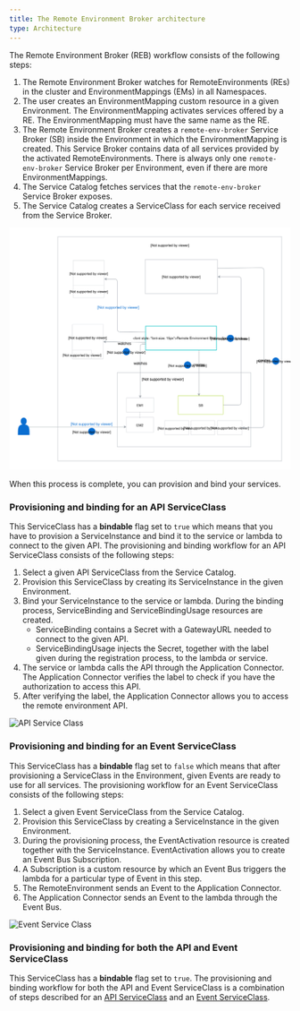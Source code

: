 ```yaml
---
title: The Remote Environment Broker architecture
type: Architecture
---
```


The Remote Environment Broker (REB) workflow consists of the following steps:

1. The Remote Environment Broker watches for RemoteEnvironments (REs) in the cluster and EnvironmentMappings (EMs) in all Namespaces.
2. The user creates an EnvironmentMapping custom resource in a given Environment. The EnvironmentMapping activates services offered by a RE. The EnvironmentMapping must have the same name as the RE.
3. The Remote Environment Broker creates a `remote-env-broker` Service Broker (SB) inside the Environment in which the EnvironmentMapping is created. This Service Broker contains data of all services provided by the activated RemoteEnvironments. There is always only one `remote-env-broker` Service Broker per Environment, even if there are more EnvironmentMappings.
4. The Service Catalog fetches services that the `remote-env-broker` Service Broker exposes.
5. The Service Catalog creates a ServiceClass for each service received from the Service Broker.

![REB architecture](assets/001-REB-architecture.svg)

When this process is complete, you can provision and bind your services.

### Provisioning and binding for an API ServiceClass

This ServiceClass has a **bindable** flag set to `true` which means that you have to provision a ServiceInstance and bind it to the service or lambda to connect to the given API. The provisioning and binding workflow for an API ServiceClass consists of the following steps:
1. Select a given API ServiceClass from the Service Catalog.
2. Provision this ServiceClass by creating its ServiceInstance in the given Environment.
3. Bind your ServiceInstance to the service or lambda. During the binding process, ServiceBinding and ServiceBindingUsage resources are created.
    * ServiceBinding contains a Secret with a GatewayURL needed to connect to the given API.
    * ServiceBindingUsage injects the Secret, together with the label given during the registration process, to the lambda or service.
4. The service or lambda calls the API through the Application Connector. The Application Connector verifies the label to check if you have the authorization to access this API.
5. After verifying the label, the Application Connector allows you to access the remote environment API.

![API Service Class](assets/003-REB-API-service-class.png)

### Provisioning and binding for an Event ServiceClass

This ServiceClass has a **bindable** flag set to `false` which means that after provisioning a ServiceClass in the Environment, given Events are ready to use for all services. The provisioning workflow for an Event ServiceClass consists of the following steps:
1. Select a given Event ServiceClass from the Service Catalog.
2. Provision this ServiceClass by creating a ServiceInstance in the given Environment.
3. During the provisioning process, the EventActivation resource is created together with the ServiceInstance. EventActivation allows you to create an Event Bus Subscription.
4. A Subscription is a custom resource by which an Event Bus triggers the lambda for a particular type of Event in this step.
5. The RemoteEnvironment sends an Event to the Application Connector.
6. The Application Connector sends an Event to the lambda through the Event Bus.


![Event Service Class](assets/004-REB-event-service-class.png)

### Provisioning and binding for both the API and Event ServiceClass

This ServiceClass has a **bindable** flag set to `true`.
The provisioning and binding workflow for both the API and Event ServiceClass is a combination of steps described for an [API ServiceClass](#provisioning-and-binding-for-an-api-serviceclass) and an [Event ServiceClass](#provisioning-and-binding-for-an-event-serviceclass).
